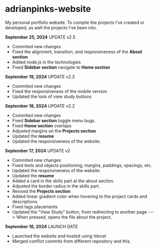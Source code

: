 # adrianpinks-website
My personal portfolio website. To compile the projects I've created or developed, as well the projects I've been into. 

**September 25, 2024** UPDATE v2.5

- Commited new changes
- Fixed the alignment, transition, and responsiveness of the **About section**
- Added node.js in the technologies
- Fixed **Sidebar section** navigate to **Home section**
  

**September 19, 2024** UPDATE v2.3

- Commited new changes
- Fixed the responsiveness of the mobile version
- Updated the look of view study buttons

**September 18, 2024** UPDATE v2.2

- Commited new changes
- Fixed **Sidebar section** toggle menu bugs.
- Fixed **Home section** overlaps
- Adjusted margins on the **Projects section**
- Updated the **resume**
- Updated the responsiveness of the website.

**September 17, 2024** UPDATE v2

- Commited new changes 
- Fixed texts and objects positioning; margins, paddings, spacings, etc.
- Updated the responsiveness of the website.
- Updated the **resume**
- Added a card in the skills part at the about section.
- Adjusted the border radius in the skills part.
- Revised the **Projects section**
- Added linear gradient color when hovering to the project cards and descriptions.
- Fixed tags placements
- Updated the "View Study" button, from redirecting to another page ---> When pressed, opens the file about the project.


**September 16, 2024** LAUNCH DATE

- Launched the website and hosted using Vercel
- Merged conflict commits from different repository and this.

